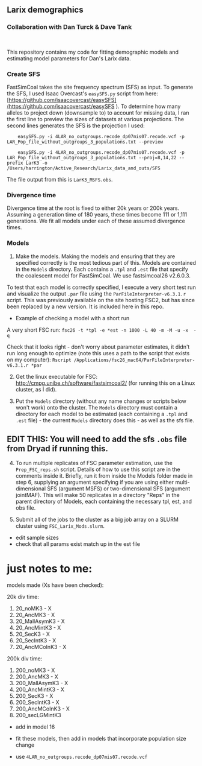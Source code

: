 ## Larix demographics

### Collaboration with Dan Turck & Dave Tank

<br>

This repository contains my code for fitting demographic models and estimating model parameters for Dan's Larix data.


### Create SFS

FastSimCoal takes the site frequency spectrum (SFS) as input. To generate the SFS, I used Isaac Overcast's `easySFS.py` script from here: [https://github.com/isaacovercast/easySFS](https://github.com/isaacovercast/easySFS ). To determine how many alleles to project down (downsample to) to account for missing data, I ran the first line to preview the sizes of datasets at various projections. The second lines generates the SFS is the projection I used:


```
	easySFS.py -i 4LAR_no_outgroups.recode_dp07mis07.recode.vcf -p LAR_Pop_file_without_outgroups_3_populations.txt --preview

	easySFS.py -i 4LAR_no_outgroups.recode_dp07mis07.recode.vcf -p LAR_Pop_file_without_outgroups_3_populations.txt --proj=8,14,22 --prefix LarK3 -o /Users/harrington/Active_Research/Larix_data_and_outs/SFS
```

The file output from this is `LarK3_MSFS.obs`.

### Divergence time

Divergence time at the root is fixed to either 20k years or 200k years. Assuming a generation time of 180 years, these times become 111 or 1,111 generations. We fit all models under each of these assumed divergence times. 



### Models


1. Make the models. Making the models and ensuring that they are specified correctly is the most tedious part of this. Models are contained in the `Models` directory. Each contains a `.tpl` and `.est` file that specify the coalescent model for FastSimCoal. We use fastsimcoal26 v2.6.0.3.  

To test that each model is correctly specified, I execute a very short test run and visualize the output `.par` file using the `ParFileInterpreter-v6.3.1.r` script. This was previously available on the site hosting FSC2, but has since been replaced by a new version. It is included here in this repo.


* Example of checking a model with a short run

A very short FSC run:
`fsc26 -t *tpl -e *est -n 1000 -L 40 -m -M -u -x  -q`

Check that it looks right - don't worry about parameter estimates, it didn't run long enough to optimize (note this uses a path to the script that exists on my computer):
`Rscript /Applications/fsc26_mac64/ParFileInterpreter-v6.3.1.r *par`


2. Get the linux executable for FSC: http://cmpg.unibe.ch/software/fastsimcoal2/ (for running this on a Linux cluster, as I did).

3. Put the `Models` directory (without any name changes or scripts below won't work) onto the cluster. The `Models` directory must contain a directory for each model to be estimated (each containing a `.tpl` and `.est` file) - the current `Models` directory does this - as well as the sfs file. 

## EDIT THIS: You will need to add the sfs `.obs` file from Dryad if running this.

4. To run multiple replicates of FSC parameter estimation, use the `Prep_FSC_reps.sh` script. Details of how to use this script are in the comments inside it. Briefly, run it from inside the Models folder made in step 6, supplying an argument specifying if you are using either multi-dimensional SFS (argument MSFS) or two-dimensional SFS (argument jointMAF). This will make 50 replicates in a directory "Reps" in the parent directory of Models, each containing the necessary tpl, est, and obs file.

5. Submit all of the jobs to the cluster as a big job array on a SLURM cluster using `FSC_Larix_Mods.slurm`.







- edit sample sizes
- check that all params exist match up in the est file

# just notes to me:

models made (Xs have been checked):

20k div time:
1. 20_noMK3 - X
2. 20_AncMK3 - X
3. 20_MallAsymK3 - X
4. 20_AncMintK3 - X
5. 20_SecK3 - X
6. 20_SecIntK3 - X
7. 20_AncMCoInK3 - X

200k div time:
1. 200_noMK3 - X
2. 200_AncMK3 - X
3. 200_MallAsymK3 - X
4. 200_AncMintK3 - X
5. 200_SecK3 - X
6. 200_SecIntK3 - X
7. 200_AncMCoInK3 - X
16. 200_secLGMintK3 


- add in model 16

- fit these models, then add in models that incorporate population size change


- use `4LAR_no_outgroups.recode_dp07mis07.recode.vcf`


